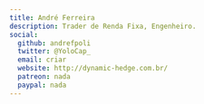 ```yaml
---
title: André Ferreira
description: Trader de Renda Fixa, Engenheiro.
social:
  github: andrefpoli
  twitter: @YoloCap_
  email: criar
  website: http://dynamic-hedge.com.br/
  patreon: nada
  paypal: nada
---
```

